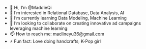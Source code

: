 - 👋 Hi, I’m @MaddieQi
- 👀 I’m interested in Relational Database, Data Analysis, AI
- 🌱 I’m currently learning Data Modeling, Machine Learning
- 💞️ I’m looking to collaborate on creating innovative ad campaigns leveraging machine learning
- 📫 How to reach me: madlineyu36@gmail.com
- ⚡ Fun fact: Love doing handcrafts; K-Pop girl

<!---
MaddieQi/MaddieQi is a ✨ special ✨ repository because its `README.md` (this file) appears on your GitHub profile.
You can click the Preview link to take a look at your changes.
--->
